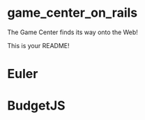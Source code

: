game_center_on_rails
====================

The Game Center finds its way onto the Web!

This is your README!
# Euler
# BudgetJS
